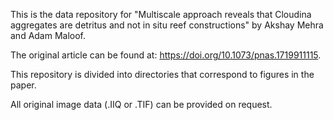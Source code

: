 This is the data repository for "Multiscale approach reveals that Cloudina aggregates are detritus and not in situ reef constructions" by Akshay Mehra and Adam Maloof. 

The original article can be found at: https://doi.org/10.1073/pnas.1719911115.

This repository is divided into directories that correspond to figures in the paper.

All original image data (.IIQ or .TIF) can be provided on request. 
